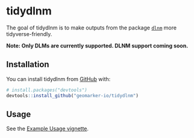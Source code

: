 # tidydlnm

<!-- badges: start -->
<!-- badges: end -->

The goal of tidydlnm is to make outputs from the package [`dlnm`](https://github.com/gasparrini/dlnm) more tidyverse-friendly.

**Note: Only DLMs are currently supported. DLNM support coming soon.**

## Installation

You can install tidydlnm from [GitHub](https://github.com/) with:

``` r
# install.packages("devtools")
devtools::install_github("geomarker-io/tidydlnm")
```

## Usage

See the [Example Usage vignette](geomarker.io/tidydlnm/articles/example-usage.html). 

